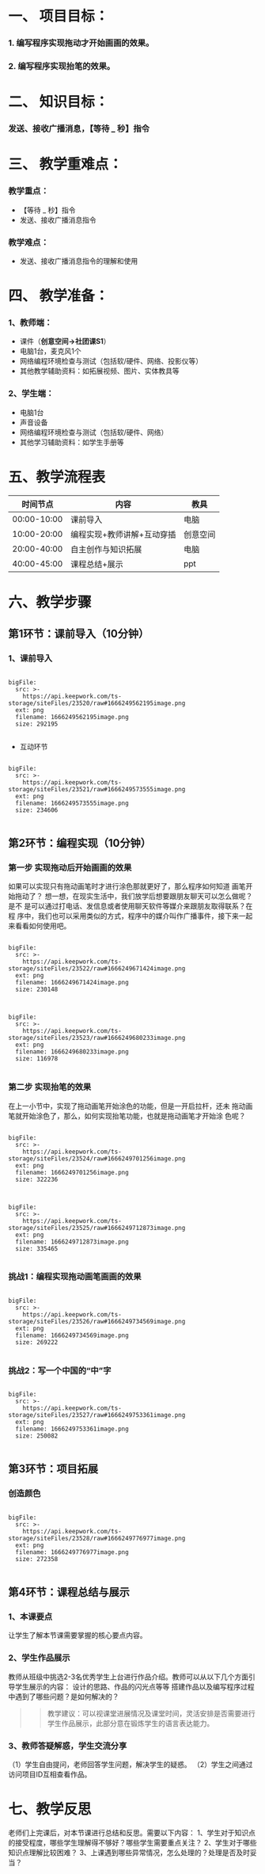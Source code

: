 


# 一、	项目目标：
### 1. 编写程序实现拖动才开始画画的效果。
### 2. 编写程序实现抬笔的效果。


# 二、	知识目标：

### 发送、接收广播消息，【等待 _ 秒】指令



# 三、	教学重难点：

### 教学重点：
* 【等待 _ 秒】指令
* 发送、接收广播消息指令
### 教学难点：

* 发送、接收广播消息指令的理解和使用

# 四、	教学准备：
### 1、教师端：
* 课件（**创意空间→社团课S1**）
* 电脑1台，麦克风1个
* 网络编程环境检查与测试（包括软/硬件、网络、投影仪等）
* 其他教学辅助资料：如拓展视频、图片、实体教具等

### 2、学生端：
* 电脑1台	
* 声音设备
* 网络编程环境检查与测试（包括软/硬件、网络）
* 其他学习辅助资料：如学生手册等



# 五、教学流程表

|  时间节点   | 内容  | 教具  |
|  --------  | --------  | --------  |
| 00:00-10:00  | 课前导入 | 电脑 |
| 10:00-20:00  | 编程实现+教师讲解+互动穿插 | 创意空间 |
| 20:00-40:00  | 自主创作与知识拓展 | 电脑 |
| 40:00-45:00  | 课程总结+展示 | ppt |



# 六、教学步骤

## 第1环节：课前导入（10分钟）

### 1、课前导入
 
 
 
```@BigFile

bigFile:
  src: >-
    https://api.keepwork.com/ts-storage/siteFiles/23520/raw#1666249562195image.png
  ext: png
  filename: 1666249562195image.png
  size: 292195
          
```


  
 * 互动环节
 
 
```@BigFile

bigFile:
  src: >-
    https://api.keepwork.com/ts-storage/siteFiles/23521/raw#1666249573555image.png
  ext: png
  filename: 1666249573555image.png
  size: 234606
          
```


## 第2环节：编程实现（10分钟）

### 第一步  实现拖动后开始画画的效果

如果可以实现只有拖动画笔时才进行涂色那就更好了，那么程序如何知道
画笔开始拖动了？
 想一想，在现实生活中，我们放学后想要跟朋友聊天可以怎么做呢？是不
是可以通过打电话、发信息或者使用聊天软件等媒介来跟朋友取得联系？在程
序中，我们也可以采用类似的方式，程序中的媒介叫作广播事件，接下来一起
来看看如何使用吧。
 
 
```@BigFile

bigFile:
  src: >-
    https://api.keepwork.com/ts-storage/siteFiles/23522/raw#1666249671424image.png
  ext: png
  filename: 1666249671424image.png
  size: 230148
          
```

```@BigFile

bigFile:
  src: >-
    https://api.keepwork.com/ts-storage/siteFiles/23523/raw#1666249680233image.png
  ext: png
  filename: 1666249680233image.png
  size: 116978
          
```


### 第二步 实现抬笔的效果
  
在上一小节中，实现了拖动画笔开始涂色的功能，但是一开启拉杆，还未
拖动画笔就开始涂色了，那么，如何实现抬笔功能，也就是拖动画笔才开始涂
色呢？
 
 
```@BigFile

bigFile:
  src: >-
    https://api.keepwork.com/ts-storage/siteFiles/23524/raw#1666249701256image.png
  ext: png
  filename: 1666249701256image.png
  size: 322236
          
```

```@BigFile

bigFile:
  src: >-
    https://api.keepwork.com/ts-storage/siteFiles/23525/raw#1666249712873image.png
  ext: png
  filename: 1666249712873image.png
  size: 335465
          
```






### 挑战1：编程实现拖动画笔画画的效果
 
 
 
```@BigFile

bigFile:
  src: >-
    https://api.keepwork.com/ts-storage/siteFiles/23526/raw#1666249734569image.png
  ext: png
  filename: 1666249734569image.png
  size: 269222
          
```



### 挑战2：写一个中国的“中”字
 
 
 
 
```@BigFile

bigFile:
  src: >-
    https://api.keepwork.com/ts-storage/siteFiles/23527/raw#1666249753361image.png
  ext: png
  filename: 1666249753361image.png
  size: 250082
          
```


## 第3环节：项目拓展

### 创造颜色

 
```@BigFile

bigFile:
  src: >-
    https://api.keepwork.com/ts-storage/siteFiles/23528/raw#1666249776977image.png
  ext: png
  filename: 1666249776977image.png
  size: 272358
          
```

## 第4环节：课程总结与展示

### 1、本课要点
   让学生了解本节课需要掌握的核心要点内容。

 

### 2、学生作品展示
教师从班级中挑选2-3名优秀学生上台进行作品介绍。教师可以从以下几个方面引导学生展示的内容：
设计的思路、作品的闪光点等等
搭建作品以及编写程序过程中遇到了哪些问题？是如何解决的？

>> 教学建议：可以视课堂进展情况及课堂时间，灵活安排是否需要进行学生作品展示，此部分意在锻炼学生的语言表达能力。

### 3、教师答疑解惑，学生交流分享
（1）学生自由提问，老师回答学生问题，解决学生的疑惑。
（2）学生之间通过访问项目ID互相查看作品。



# 七、教学反思
老师们上完课后，对本节课进行总结和反思。需要以下内容：
1、学生对于知识点的接受程度，哪些学生理解得不够好？哪些学生需要重点关注？
2、学生对于哪些知识点理解比较困难？
3、上课遇到哪些异常情况，怎么处理的？处理是否及时妥当？










